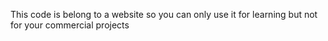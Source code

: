 This code is belong to a website so you can only use it for learning but not for your commercial projects
